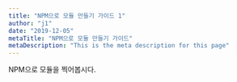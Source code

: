 ```yaml
---
title: "NPM으로 모듈 만들기 가이드 1"
author: "j1"
date: "2019-12-05"
metaTitle: "NPM으로 모듈 만들기 가이드"
metaDescription: "This is the meta description for this page"
---
```


NPM으로 모듈을 찍어봅시다.
